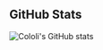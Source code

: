 ## GitHub Stats

![Cololi's GitHub stats](https://github-readme-stats.vercel.app/api?username=cololi&show_icons=true&theme=radical)


